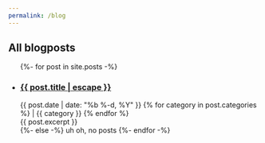 ```yaml
---
permalink: /blog
---
```


<h2>All blogposts</h2>
<ul class="feed">
  {%- for post in site.posts -%}
  <li class="feed-entry">
    <div class="post-header">  
      <h3>
        <a class="big-link" href="{{ post.url | relative_url }}">
          {{ post.title | escape }}
        </a>
      </h3>
      <span class="post-metadata">
        <time datetime="{{ post.date | date_to_xmlschema }}" >
          {{ post.date | date: "%b %-d, %Y" }}
        </time>
        {% for category in post.categories %}
          | <span class="category">{{ category }}</span>
        {% endfor %}
      </span>
    </div>
    <div class="excerpt-content">
      {{ post.excerpt }}
    </div>
  </li>
  {%- else -%}
    uh oh, no posts
  {%- endfor -%}
</ul>